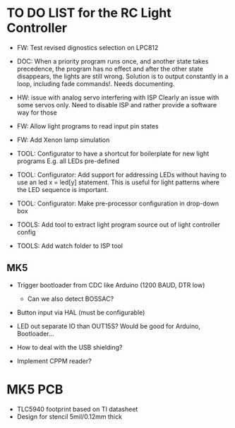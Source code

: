 # TO DO LIST for the RC Light Controller

* FW: Test revised dignostics selection on LPC812

* DOC: When a priority program runs once, and another state takes precedence,
  the program has no effect and after the other state disappears, the lights
  are still wrong. Solution is to output constantly in a loop,
  including fade commands!.
  Needs documenting.

* HW: issue with analog servo interfering with ISP
  Clearly an issue with some servos only. Need to disable ISP and rather provide
  a software way for those

* FW: Allow light programs to read input pin states

* FW: Add Xenon lamp simulation

* TOOL: Configurator to have a shortcut for boilerplate for new light programs
    E.g. all LEDs pre-defined

* TOOL: Configurator: Add support for addressing LEDs without having to use an
    led x = led[y] statement. This is useful for light patterns where the
    LED sequence is important.

* TOOL: Configurator: Make pre-processor configuration in drop-down box

* TOOLS: Add tool to extract light program source out of light controller config

* TOOLS: Add watch folder to ISP tool


## MK5

* Trigger bootloader from CDC like Arduino (1200 BAUD, DTR low)
    * Can we also detect BOSSAC?

* Button input via HAL (must be configurable)

* LED out separate IO than OUT15S? Would be good for Arduino, Bootloader...

* How to deal with the USB shielding?

* Implement CPPM reader?

# MK5 PCB

* TLC5940 footprint based on TI datasheet
* Design for stencil 5mil/0.12mm thick
